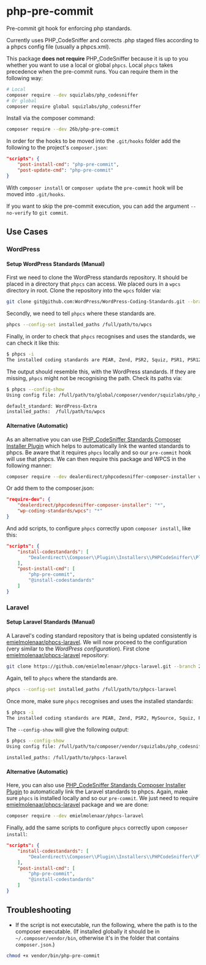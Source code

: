 # php-pre-commit

Pre-commit git hook for enforcing php standards.

Currently uses PHP_CodeSniffer and corrects .php staged files according to a phpcs config file (usually a phpcs.xml).

This package **does not require** PHP_CodeSniffer because it is up to you whether you want to use a local or global `phpcs`. Local `phpcs` takes precedence when the pre-commit runs. You can require them in the following way:

```bash
# Local
composer require --dev squizlabs/php_codesniffer
# Or global
composer require global squizlabs/php_codesniffer
```

Install via the composer command:

```bash
composer require --dev 26b/php-pre-commit
```

In order for the hooks to be moved into the `.git/hooks` folder add the following to the project's `composer.json`:

```json
"scripts": {
    "post-install-cmd": "php-pre-commit",
    "post-update-cmd": "php-pre-commit"
}
```

With `composer install` or `composer update` the `pre-commit` hook will be moved into `.git/hooks`.

If you want to skip the pre-commit execution, you can add the argument `--no-verify` to `git commit`.

## Use Cases

### WordPress

#### Setup WordPress Standards (Manual)

First we need to clone the WordPress standards repository. It should be placed in a directory that `phpcs` can access. We placed ours in a `wpcs` directory in root. Clone the repository into the `wpcs` folder via:

```bash
git clone git@github.com:WordPress/WordPress-Coding-Standards.git --branch 2.3.0 wpcs
```

Secondly, we need to tell `phpcs` where these standards are.

```bash
phpcs --config-set installed_paths /full/path/to/wpcs
```

Finally, in order to check that `phpcs` recognises and uses the standards, we can check it like this:

```bash
$ phpcs -i
The installed coding standards are PEAR, Zend, PSR2, Squiz, PSR1, PSR12, WordPress, WordPress-Extra, WordPress-Docs and WordPress-Core
```

The output should resemble this, with the WordPress standards. If they are missing, `phpcs` might not be recognising the path. Check its paths via:

```bash
$ phpcs --config-show
Using config file: /full/path/to/global/composer/vendor/squizlabs/php_codesniffer/CodeSniffer.conf

default_standard: WordPress-Extra
installed_paths:  /full/path/to/wpcs
```

#### Alternative (Automatic)

As an alternative you can use [PHP_CodeSniffer Standards Composer Installer Plugin](https://github.com/Dealerdirect/phpcodesniffer-composer-installer) which helps to automatically link the wanted standards to phpcs. Be aware that it requires `phpcs` locally and so our `pre-commit` hook will use that phpcs. We can then require this package and WPCS in the following manner:

```bash
composer require --dev dealerdirect/phpcodesniffer-composer-installer wp-coding-standards/wpcs
```

Or add them to the composer.json:

```json
"require-dev": {
    "dealerdirect/phpcodesniffer-composer-installer": "*",
    "wp-coding-standards/wpcs": "*"
}
```

And add scripts, to configure `phpcs` correctly upon `composer install`, like this:

```json
"scripts": {
    "install-codestandards": [
        "Dealerdirect\\Composer\\Plugin\\Installers\\PHPCodeSniffer\\Plugin::run"
    ],
    "post-install-cmd": [
        "php-pre-commit",
        "@install-codestandards"
    ]
}
```

### Laravel

#### Setup Laravel Standards (Manual)

A Laravel's coding standard repository that is being updated consistently is [emielmolenaar/phpcs-laravel](https://github.com/emielmolenaar/phpcs-laravel). We will now proceed to the configuration (very similar to the *WordPress configuration*). First clone [emielmolenaar/phpcs-laravel](https://github.com/emielmolenaar/phpcs-laravel) repository:

```bash
git clone https://github.com/emielmolenaar/phpcs-laravel.git --branch 2.0
```

Again, tell to `phpcs` where the standards are.

```bash
phpcs --config-set installed_paths /full/path/to/phpcs-laravel
```

Once more, make sure `phpcs` recognises and uses the installed standards:

```bash
$ phpcs -i
The installed coding standards are PEAR, Zend, PSR2, MySource, Squiz, PSR1, PSR12 and phpcs-laravel
```

The `--config-show` will give the following output:

```bash
$ phpcs --config-show
Using config file: /full/path/to/composer/vendor/squizlabs/php_codesniffer/CodeSniffer.conf

installed_paths: /full/path/to/phpcs-laravel
```

#### Alternative (Automatic)

Here, you can also use [PHP_CodeSniffer Standards Composer Installer Plugin](https://github.com/Dealerdirect/phpcodesniffer-composer-installer) to automatically link the Laravel standards to phpcs. Again, make sure `phpcs` is installed locally and so our `pre-commit`. We just need to require [emielmolenaar/phpcs-laravel](https://github.com/emielmolenaar/phpcs-laravel) package and we are done:

```bash
composer require --dev emielmolenaar/phpcs-laravel
```

Finally, add the same scripts to configure `phpcs` correctly upon `composer install`:

```json
"scripts": {
    "install-codestandards": [
        "Dealerdirect\\Composer\\Plugin\\Installers\\PHPCodeSniffer\\Plugin::run"
    ],
    "post-install-cmd": [
        "php-pre-commit",
        "@install-codestandards"
    ]
}
```

## Troubleshooting

- If the script is not executable, run the following, where the path is to the composer executable. (If installed globally it should be in `~/.composer/vendor/bin`, otherwise it's in the folder that contains `composer.json`.)

```bash
chmod +x vendor/bin/php-pre-commit
```
